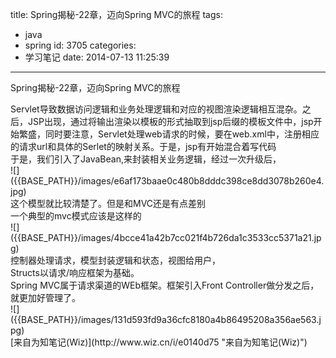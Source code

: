 title: Spring揭秘-22章，迈向Spring MVC的旅程
tags:
  - java
  - spring
id: 3705
categories:
  - 学习笔记
date: 2014-07-13 11:25:39
---

Spring揭秘-22章，迈向Spring MVC的旅程<div>
</div><div>Servlet导致数据访问逻辑和业务处理逻辑和对应的视图渲染逻辑相互混杂。之后，JSP出现，通过将输出渲染以模板的形式抽取到jsp后缀的模板文件中，jsp开始繁盛，同时要注意，Servlet处理web请求的时候，要在web.xml中，注册相应的请求url和具体的Serlet的映射关系。于是，jsp有开始混合着写代码</div><div>
</div><div>于是，我们引入了JavaBean,来封装相关业务逻辑，经过一次升级后，</div><div>
</div><div>![]({{BASE_PATH}}/images/e6af173baae0c480b8dddc398ce8dd3078b260e4.jpg)
</div><div>这个模型就比较清楚了。但是和MVC还是有点差别</div><div>一个典型的mvc模式应该是这样的</div><div>![]({{BASE_PATH}}/images/4bcce41a42b7cc021f4b726da1c3533cc5371a21.jpg)
</div><div>
</div><div>控制器处理请求，模型封装逻辑和状态，视图给用户，</div><div>
</div><div>Structs以请求/响应框架为基础。</div><div>
</div><div>Spring MVC属于请求渠道的WEb框架。框架引入Front Controller做分发之后，就更加好管理了。</div><div>
</div><div>![]({{BASE_PATH}}/images/131d593fd9a36cfc8180a4b86495208a356ae563.jpg)
</div>

<div>[来自为知笔记(Wiz)](http://www.wiz.cn/i/e0140d75 "来自为知笔记(Wiz)")</div>